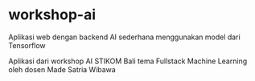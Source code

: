 # workshop-ai
Aplikasi web dengan backend AI sederhana menggunakan model dari Tensorflow

Aplikasi dari workshop AI STIKOM Bali tema Fullstack Machine Learning oleh dosen Made Satria Wibawa
